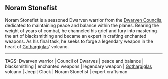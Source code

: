 ## Noram Stonefist

Noram Stonefist is a seasoned Dwarven warrior from the [Dwarven Councils](Dwarven%20Councils.md), dedicated to maintaining peace and balance within the planes. Bearing the weight of years of combat, he channeled his grief and fury into mastering the art of blacksmithing and became an expert in crafting enchanted weapons. As his final task, he seeks to forge a legendary weapon in the heart of [Gothargiglas](../Places/Gothargiglas.md)' volcano.


---
TAGS: Dwarven warrior | Council of Dwarves | peace and balance | blacksmithing | enchanted weapons | legendary weapon | [Gothargiglas](../Places/Gothargiglas.md) volcano | Jeepit Clock | Noram Stonefist | expert craftsman

